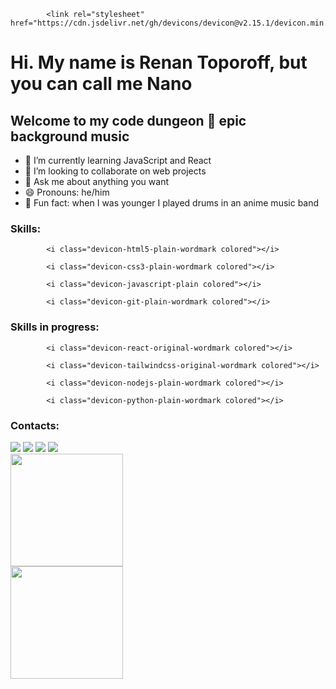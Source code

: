 
            <link rel="stylesheet" href="https://cdn.jsdelivr.net/gh/devicons/devicon@v2.15.1/devicon.min.css">
          
# Hi. My name is Renan Toporoff, but you can call me Nano 
## Welcome to my code dungeon 🏰 **epic background music**

- 🌱 I’m currently learning JavaScript and React
- 👯 I’m looking to collaborate on web projects
- 💬 Ask me about anything you want
- 😄 Pronouns: he/him
- 🥁 Fun fact: when I was younger I played drums in an anime music band

### Skills:

            <i class="devicon-html5-plain-wordmark colored"></i>
          
            <i class="devicon-css3-plain-wordmark colored"></i>
          
            <i class="devicon-javascript-plain colored"></i>
          
            <i class="devicon-git-plain-wordmark colored"></i>

### Skills in progress:

            <i class="devicon-react-original-wordmark colored"></i>
          
            <i class="devicon-tailwindcss-original-wordmark colored"></i>
          
            <i class="devicon-nodejs-plain-wordmark colored"></i>
          
            <i class="devicon-python-plain-wordmark colored"></i>
          

### Contacts:
<div>
<a href="https://instagram.com/nanoroff" target="_blank"><img loading="lazy" src="https://img.shields.io/badge/-Instagram-%23E4405F?style=for-the-badge&logo=instagram&logoColor=white" target="_blank"></a>
<a href="https://www.twitch.tv/nanoroff" target="_blank"><img loading="lazy" src="https://img.shields.io/badge/Twitch-9146FF?style=for-the-badge&logo=twitch&logoColor=white" target="_blank"></a>
<a href = "mailto:renan.toporoff@gmail.com"><img loading="lazy" src="https://img.shields.io/badge/Gmail-D14836?style=for-the-badge&logo=gmail&logoColor=white" target="_blank"></a>
<a href="https://www.linkedin.com/in/rtoporoff" target="_blank"><img loading="lazy" src="https://img.shields.io/badge/-LinkedIn-%230077B5?style=for-the-badge&logo=linkedin&logoColor=white" target="_blank"></a>   
</div>

<div>
<a href="https://github.com/seu-usuário-aqui">
<img loading="lazy" height="180em" src="https://github-readme-stats.vercel.app/api/top-langs/?username=seu-usuário-aqui&layout=compact&langs_count=7&theme=dracula"/>
  <br>
<img loading="lazy" height="180em" src="https://github-readme-stats.vercel.app/api?username=seu-usuário-aqui&show_icons=true&theme=dracula&include_all_commits=true&count_private=true"/>
</div>
